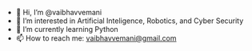 - 👋 Hi, I’m @vaibhavvemani
- 👀 I’m interested in Artificial Inteligence, Robotics, and Cyber Security
- 🌱 I’m currently learning Python
- 📫 How to reach me: vaibhavvemani@gmail.com

<!---
vaibhavvemani/vaibhavvemani is a ✨ special ✨ repository because its `README.md` (this file) appears on your GitHub profile.
You can click the Preview link to take a look at your changes.
--->
